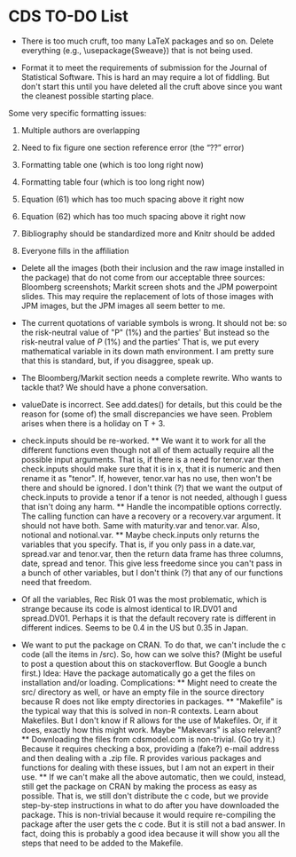 CDS TO-DO List
========================================================
* There is too much cruft, too many LaTeX packages and so on. Delete everything (e.g., \usepackage{Sweave}) that is not being used.

* Format it to meet the requirements of submission for the Journal of Statistical Software. This is hard an may require a lot of fiddling. But don't start this until you have deleted all the cruft above since you want the cleanest possible starting place.

Some very specific formatting issues:

1. Multiple authors are overlapping

2. Need to fix figure one section reference error (the “??” error)

3. Formatting table one (which is too long right now)

4. Formatting table four (which is too long right now)

5. Equation (61) which has too much spacing above it right now

6. Equation (62) which has too much spacing above it right now

7. Bibliography should be standardized more and Knitr should be added

8. Everyone fills in the affiliation

* Delete all the images (both their inclusion and the raw image installed in the package) that do not come from our acceptable three sources: Bloomberg screenshots; Markit screen shots and the JPM powerpoint slides. This may require the replacement of lots of those images with JPM images, but the JPM images all seem better to me.

* The current quotations of variable symbols is wrong. It should not be:
  so the risk-neutral value of "P" (1\%) and the parties'
But instead
  so the risk-neutral value of $P$ (1\%) and the parties'
That is, we put every mathematical variable in its down math environment. I am pretty sure that this is standard, but, if you disaggree, speak up.
* The Bloomberg/Markit section needs a complete rewrite. Who wants to tackle that? We should have a phone conversation.


* valueDate is incorrect. See add.dates() for details, but this could be the reason for (some of) the small discrepancies we have seen. Problem arises when there is a holiday on T + 3.

* check.inputs should be re-worked. 
** We want it to work for all the different functions even though not all of them actually require all the possible input arguments. That is, if there is a need for tenor.var then check.inputs should make sure that it is in x, that it is numeric and then rename it as "tenor". If, however, tenor.var has no use, then won't be there and should be ignored. I don't think (?) that we want the output of check.inputs to provide a tenor if a tenor is not needed, although I guess that isn't doing any harm.
** Handle the incompatible options correctly. The calling function can have a recovery or a recovery.var argument. It should not have both. Same with maturity.var and tenor.var. Also, notional and notional.var.
** Maybe check.inputs only returns the variables that you specify. That is, if you only pass in a date.var, spread.var and tenor.var, then the return data frame has three columns, date, spread and tenor. This give less freedome since you can't pass in a bunch of other variables, but I don't think (?) that any of our functions need that freedom.

* Of all the variables, Rec Risk 01 was the most problematic, which is strange because its code is almost identical to IR.DV01 and spread.DV01. Perhaps it is that the default recovery rate is different in different indices. Seems to be 0.4 in the US but 0.35 in Japan.



* We want to put the package on CRAN. To do that, we can't include the c code (all the items in /src). So, how can we solve this? (Might be useful to post a question about this on stackoverflow. But Google a bunch first.) Idea: Have the package automatically go a get the files on installation and/or loading. Complications:
** Might need to create the src/ directory as well, or have an empty file in the source directory because R does not like empty directories in packages.
** "Makefile" is the typical way that this is solved in non-R contexts. Learn about Makefiles. But I don't know if R allows for the use of Makefiles. Or, if it does, exactly how this might work. Maybe "Makevars" is also relevant?
** Downloading the files from cdsmodel.com is non-trivial. (Go try it.) Because it requires checking a box, providing a (fake?) e-mail address and then dealing with a .zip file. R provides various packages and functions for dealing with these issues, but I am not an expert in their use.
** If we can't make all the above automatic, then we could, instead, still get the package on CRAN by making the process as easy as possible. That is, we still don't distribute the c code, but we provide step-by-step instructions in what to do after you have downloaded the package. This is non-trivial because it would require re-compiling the package after the user gets the c code. But it is still not a bad answer. In fact, doing this is probably a good idea because it will show you all the steps that need to be added to the Makefile.




